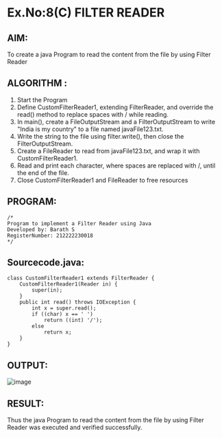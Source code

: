 # Ex.No:8(C)             FILTER READER
## AIM:
 To create a java Program to read the content from the file by using Filter Reader 


## ALGORITHM :
1.  Start the Program
2.  Define CustomFilterReader1, extending FilterReader, and override the read() method to replace spaces with / while reading.
2.	In main(), create a FileOutputStream and a FilterOutputStream to write "India is my country" to a file named javaFile123.txt.
3.	Write the string to the file using filter.write(), then close the FilterOutputStream.
4.	Create a FileReader to read from javaFile123.txt, and wrap it with CustomFilterReader1.
5.	Read and print each character, where spaces are replaced with /, until the end of the file.
6.	Close CustomFilterReader1 and FileReader to free resources


## PROGRAM:
 ```
/*
Program to implement a Filter Reader using Java
Developed by: Barath S
RegisterNumber: 212222230018
*/
```

## Sourcecode.java:
```
class CustomFilterReader1 extends FilterReader {  
    CustomFilterReader1(Reader in) {  
        super(in);  
    }  
    public int read() throws IOException {  
        int x = super.read();  
        if ((char) x == ' ')  
            return ((int) '/');  
        else  
            return x;  
    }  
}  
```

## OUTPUT:

![image](https://github.com/user-attachments/assets/7146ad6b-612a-4fc5-9de7-6f47f5161920)



## RESULT:
Thus the java Program to read the content from the file by using Filter Reader  was executed and verified successfully.










